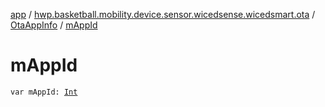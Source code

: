 [app](../../index.md) / [hwp.basketball.mobility.device.sensor.wicedsense.wicedsmart.ota](../index.md) / [OtaAppInfo](index.md) / [mAppId](.)

# mAppId

`var mAppId: `[`Int`](https://kotlinlang.org/api/latest/jvm/stdlib/kotlin/-int/index.html)